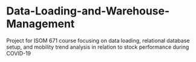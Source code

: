# Data-Loading-and-Warehouse-Management
Project for ISOM 671 course focusing on data loading, relational database setup, and mobility trend analysis in relation to stock performance during COVID-19

